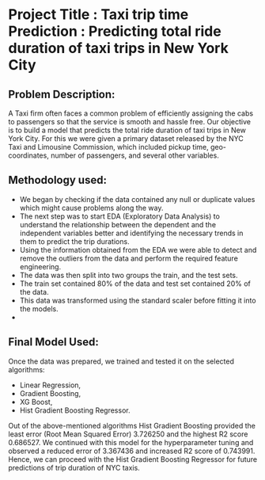 
# Project Title : Taxi trip time Prediction : Predicting total ride duration of taxi trips in New York City
## Problem Description:
A Taxi firm often faces a common problem of efficiently assigning the cabs to passengers so that the service is smooth and hassle free. Our objective is to build a model that predicts the total ride duration of taxi trips in New York City. For this we were given a primary dataset released by the NYC Taxi and Limousine Commission, which included pickup time, geo-coordinates, number of passengers, and several other variables.

## Methodology used:
* We began by checking if the data contained any null or duplicate values which might cause problems along the way. 
* The next step was to start EDA (Exploratory Data Analysis) to understand the relationship between the dependent and the independent variables better and identifying the necessary trends in them to predict the trip durations. 
* Using the information obtained from the EDA we were able to detect and remove the outliers from the data and perform the required feature engineering.
* The data was then split into two groups the train, and the test sets. 
* The train set contained 80% of the data and test set contained 20% of the data.
*  This data was transformed using the standard scaler before fitting it into the models.
*  
## Final Model Used:
Once the data was prepared, we trained and tested it on the selected algorithms:  
* Linear Regression, 
* Gradient Boosting,
*  XG Boost,
*  Hist Gradient Boosting Regressor. 

Out of the above-mentioned algorithms Hist Gradient Boosting provided the least error (Root Mean Squared Error) 3.726250 and the highest R2 score 0.686527. We continued with this model for the hyperparameter tuning and observed a reduced error of 3.367436 and increased R2 score of 0.743991. Hence, we can proceed with the Hist Gradient Boosting Regressor for future predictions of trip duration of NYC taxis.
